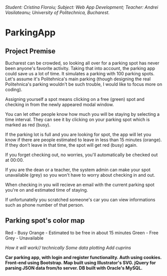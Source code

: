 _Student: Cristina Floroiu; Subject: Web App Development; Teacher: Andrei Vasilateanu; University of Politechnica, Bucharest._
# ParkingApp

Project Premise
---------------

Bucharest can be crowded, so looking all over for a parking spot has never been anyone's favorite activity. Taking that into account, the parking app could save us a lot of time. It simulates a parking with 100 parking spots. Let's assume it's Politehnica's main parking (though designing the real Politehnica's parking wouldn't be such trouble, I would like to focus more on coding). 

Assigning yourself a spot means clicking on a free (green) spot and checking in from the newly appeared modal window. 

You can let other people know how much you will be staying by selecting a time interval. They can see it by clicking on your parking spot which is marked as red (busy). 

If the parking lot is full and you are looking for spot, the app will let you know if there are people estimated to leave in less than 15 minutes (orange). If they don't leave in that time, the spot will get red (busy) again.

If you forget checking out, no worries, you'll automatically be checked out at 00:00. 

If you are the dean or a teacher, the system admin can make your spot unavailable (grey) so you won't have to worry about checking in and out.

When checking in you will recieve an email with the current parking spot you're on and estimated time of staying. 

If unfortunatelly you scratched someone's car you can view informations such as phone number of that person.

Parking spot's color map
------------------------

Red - Busy
Orange - Estimated to be free in about 15 minutes
Green - Free
Grey - Unavailable 


*How it will work// technically*
*Some data plotting*
*Add cuprins*



**Car parking app, with login and register functionality. Auth using cookies. Front-end using Bootstrap. Map built using Illustrator's SVG. jQuery for parsing JSON data from/to server. DB built with Oracle's MySQL.**

